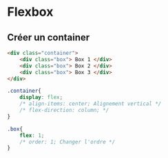 # Flexbox

## Créer un container

```html
<div class="container">
    <div class="box"> Box 1 </div>
    <div class="box"> Box 2 </div>
    <div class="box"> Box 3 </div>
</div>
```

```css
.container{
    display: flex;
    /* align-items: center; Alignement vertical */ 
    /* flex-direction: column; */
}

.box{
    flex: 1;
    /* order: 1; Changer l'ordre */
}
```